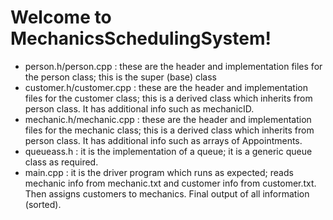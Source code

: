 # Welcome to MechanicsSchedulingSystem!


- person.h/person.cpp : these are the header and implementation files for the person class; this is the super (base) class
- customer.h/customer.cpp : these are the header and implementation files for the customer class; this is a derived class which inherits from person class. It has additional info such as mechanicID.
- mechanic.h/mechanic.cpp : these are the header and implementation files for the mechanic class; this is a derived class which inherits from person class. It has additional info such as arrays of Appointments.
- queueass.h : it is the implementation of a queue; it is a generic queue class as required.
- main.cpp : it is the driver program which runs as expected; reads mechanic info from mechanic.txt and customer info from customer.txt. Then assigns customers to mechanics. Final output of all information (sorted).

  
